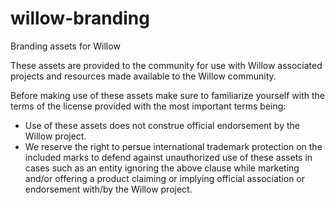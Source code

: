 # willow-branding
Branding assets for Willow

These assets are provided to the community for use with Willow associated projects and resources made available to the Willow community.

Before making use of these assets make sure to familiarize yourself with the terms of the license provided with the most important terms being:

- Use of these assets does not construe official endorsement by the Willow project.
- We reserve the right to persue international trademark protection on the included marks to defend against unauthorized use of these assets in cases such as an entity ignoring the above clause while marketing and/or offering a product claiming or implying official association or endorsement with/by the Willow project.

